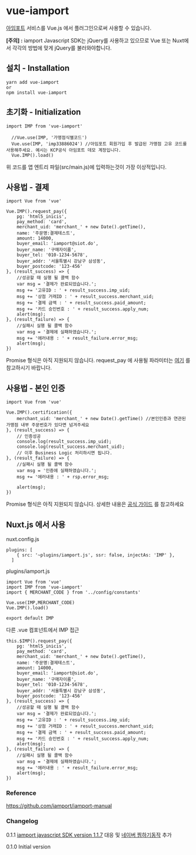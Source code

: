 # vue-iamport
[아임포트](https://www.iamport.kr) 서비스를 Vue.js 에서 플러그인으로써 사용할 수 있습니다.

**[주의] :** iamport Javascript SDK는 jQuery를 사용하고 있으므로 Vue 또는 Nuxt에서 각각의 방법에 맞게 jQuery를 불러와야합니다.


## 설치 - Installation
```
yarn add vue-iamport
or
npm install vue-iamport
```

## 초기화 - Initialization
```
import IMP from 'vue-iamport'

  //Vue.use(IMP, '가맹점식별코드')
  Vue.use(IMP, 'imp33886024') //아임포트 회원가입 후 발급된 가맹점 고유 코드를 사용해주세요. 예시는 KCP공식 아임포트 데모 계정입니다.
  Vue.IMP().load()
```
위 코드를 앱 엔트리 파일(src/main.js)에 입력하는것이 가장 이상적입니다.

## 사용법 - 결제

```
import Vue from 'vue'

Vue.IMP().request_pay({
    pg: 'html5_inicis',
    pay_method: 'card',
    merchant_uid: 'merchant_' + new Date().getTime(),
    name: '주문명:결제테스트',
    amount: 14000,
    buyer_email: 'iamport@siot.do',
    buyer_name: '구매자이름',
    buyer_tel: '010-1234-5678',
    buyer_addr: '서울특별시 강남구 삼성동',
    buyer_postcode: '123-456'
}, (result_success) => {
    //성공할 때 실행 될 콜백 함수
    var msg = '결제가 완료되었습니다.';
    msg += '고유ID : ' + result_success.imp_uid;
    msg += '상점 거래ID : ' + result_success.merchant_uid;
    msg += '결제 금액 : ' + result_success.paid_amount;
    msg += '카드 승인번호 : ' + result_success.apply_num;
    alert(msg);
}, (result_failure) => {
    //실패시 실행 될 콜백 함수
    var msg = '결제에 실패하였습니다.';
    msg += '에러내용 : ' + result_failure.error_msg;
    alert(msg);
})
```

Promise 형식은 아직 지원되지 않습니다.
request_pay 에 사용될 파라미터는 [여기](https://github.com/iamport/iamport-manual/tree/master/%EC%9D%B8%EC%A6%9D%EA%B2%B0%EC%A0%9C#211-param-%EC%86%8D%EC%84%B1%EA%B3%B5%ED%86%B5-%EC%86%8D%EC%84%B1) 를 참고하시기 바랍니다.


## 사용법 - 본인 인증
```
import Vue from 'vue'

Vue.IMP().certification({
    merchant_uid: 'merchant_' + new Date().getTime() //본인인증과 연관된 가맹점 내부 주문번호가 있다면 넘겨주세요
}, (result_success) => {
    // 인증성공
    console.log(result_success.imp_uid);
    console.log(result_success.merchant_uid);
    // 이후 Business Logic 처리하시면 됩니다.
}, (result_failure) => {
    //실패시 실행 될 콜백 함수
    var msg = '인증에 실패하였습니다.';
    msg += '에러내용 : ' + rsp.error_msg;

    alert(msg);
})
```
Promise 형식은 아직 지원되지 않습니다.
상세한 내용은 [공식 가이드](https://github.com/iamport/iamport-manual/tree/master/SMS%EB%B3%B8%EC%9D%B8%EC%9D%B8%EC%A6%9D) 를 참고하세요

## Nuxt.js 에서 사용
nuxt.config.js
```
plugins: [
    { src: '~plugins/iamport.js', ssr: false, injectAs: 'IMP' },
  ]
```
plugins/iamport.js
```
import Vue from 'vue'
import IMP from 'vue-iamport'
import { MERCHANT_CODE } from '../config/constants'

Vue.use(IMP,MERCHANT_CODE)
Vue.IMP().load()

export default IMP
```
다른 .vue 컴포넌트에서 IMP 접근
```
this.$IMP().request_pay({
    pg: 'html5_inicis',
    pay_method: 'card',
    merchant_uid: 'merchant_' + new Date().getTime(),
    name: '주문명:결제테스트',
    amount: 14000,
    buyer_email: 'iamport@siot.do',
    buyer_name: '구매자이름',
    buyer_tel: '010-1234-5678',
    buyer_addr: '서울특별시 강남구 삼성동',
    buyer_postcode: '123-456'
}, (result_success) => {
    //성공할 때 실행 될 콜백 함수
    var msg = '결제가 완료되었습니다.';
    msg += '고유ID : ' + result_success.imp_uid;
    msg += '상점 거래ID : ' + result_success.merchant_uid;
    msg += '결제 금액 : ' + result_success.paid_amount;
    msg += '카드 승인번호 : ' + result_success.apply_num;
    alert(msg);
}, (result_failure) => {
    //실패시 실행 될 콜백 함수
    var msg = '결제에 실패하였습니다.';
    msg += '에러내용 : ' + result_failure.error_msg;
    alert(msg);
})
```

### Reference
https://github.com/iamport/iamport-manual

### Changelog

0.1.1 [iamport javascript SDK version 1.1.7](https://docs.iamport.kr/javascript/1.1.7) 대응 및 [네이버 찜하기동작](https://github.com/iamport/iamport-manual/blob/44da33f0133ec5033d11f29dd7a8c6be3edc39d2/NAVERPAY/sample/README.md#5-%EC%B0%9C%ED%95%98%EA%B8%B0-%EB%8F%99%EC%9E%91) 추가

0.1.0 Initial version